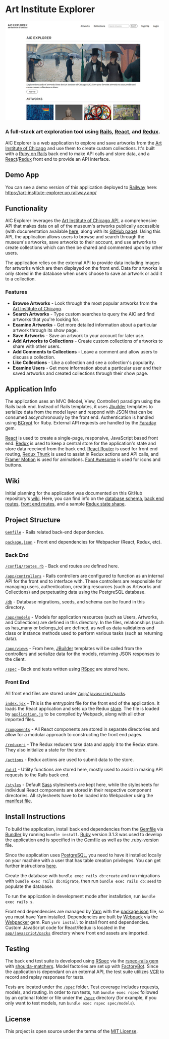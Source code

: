 # Art Institute Explorer
![screenshot](readme_aic_explorer.jpg)

### A full-stack art exploration tool using [Rails][rails], [React][react], and [Redux][redux].

AIC Explorer is a web application to explore and save artworks from the [Art Institute of Chicago][aic] and use them to create custom collections. It's built with a [Ruby on Rails][rails] back end to make API calls and store data, and a [React][react]/[Redux][redux] front end to provide an API interface. 

## Demo App
You can see a demo version of this application deployed to [Railway][railway] here: https://art-institute-explorer.up.railway.app/

## Functionality
AIC Explorer leverages the [Art Institute of Chicago API][aic-public-api], a comprehensive API that makes data on all of the museum's artworks publically accessible (with documentation available [here][aic-api-documentation], along with its [GitHub page][aic-api-github]). Using this API, the application allows users to browse and search through the museum's artworks, save artworks to their account, and use artworks to create collections which can then be shared and commented upon by other users.

The application relies on the external API to provide data including images for artworks which are then displayed on the front end. Data for artworks is only stored in the database when users choose to save an artwork or add it to a collection.

### Features
* **Browse Artworks** - Look through the most popular artworks from the [Art Institute of Chicago][aic].
* **Search Artworks** - Type custom searches to query the AIC and find artworks that you're looking for.
* **Examine Artworks** - Get more detailed information about a particular artwork through its show page.
* **Save Artworks** - Save an artwork to your account for later use.
* **Add Artworks to Collections** - Create custom collections of artworks to share with other users.
* **Add Comments to Collections** - Leave a comment and allow users to discuss a collection.
* **Like Collections** - Like a collection and see a collection's popularity.
* **Examine Users** - Get more information about a particular user and their saved artworks and created collections through their show page.

## Application Info
The application uses an MVC (Model, View, Controller) paradigm using the Rails back end. Instead of Rails templates, it uses [Jbuilder][jbuilder] templates to serialize data from the model layer and respond with JSON that can be consumed ascynchronously by the front end. Authentication is handled using [BCrypt][bcrypt] for Ruby. External API requests are handled by the [Faraday][faraday] gem.

[React][react] is used to create a single-page, responsive, JavaScript based front end. [Redux][redux] is used to keep a central store for the application's state and store data received from the back end. [React Router][react-router] is used for front end routing, [Redux Thunk][redux-thunk] is used to assist in Redux actions and API calls, and [Framer Motion][framer-motion] is used for animations. [Font Awesome][font-awesome] is used for icons and buttons.

## Wiki
Initial planning for the application was documented on this GitHub repository's [wiki][wiki]. Here, you can find info on the [database schema][wiki-database-schema], [back end routes][wiki-back-end-routes], [front end routes][wiki-front-end-routes], and a sample [Redux state shape][wiki-redux-state-shape].

## Project Structure
[`Gemfile`](Gemfile) - Rails related back-end dependencies.

[`package.json`](package.json) - Front end dependencies for Webpacker (React, Redux, etc).

### Back End
[`/config/routes.rb`](/config/routes.rb) - Back end routes are defined here.

[`/app/controllers`](/app/controllers) - Rails controllers are configured to function as an internal API for the front end to interface with. These controllers are responsible for managing users, authentication, creating resources (such as Artworks and Collections) and perpetuating data using the PostgreSQL database.

[`/db`](/db) - Database migrations, seeds, and schema can be found in this directory.

[`/app/models`](/app/models) - Models for application resources (such as Users, Artworks, and Collections) are defined in this directory. In the files, relationships (such as has_many or belongs_to) are defined, as well as data validations and class or instance methods used to perform various tasks (such as returning data).

[`/app/views`](/app/views) - From here, [JBuilder][jbuilder] templates will be called from the controllers and serialize data for the models, returning JSON responses to the client.

[`/spec`](/spec) - Back end tests written using [RSpec][rspec] are stored here.

### Front End
All front end files are stored under [`/app/javascript/packs`](/app/javascript/packs).

[`index.jsx`](/app/javascript/packs/index.jsx) - This is the entrypoint file for the front end of the application. It loads the React application and sets up the Redux [store](/app/javascript/packs/store/store.js). The file is loaded by [`application.js`](/app/javascript/packs/application.js) to be compiled by Webpack, along with all other imported files.

[`/components`](/app/javascript/packs/components) - All React components are stored in separate directories and allow for a modular approach to constructing the front end pages.

[`/reducers`](/app/javascript/packs/reducers) - The Redux reducers take data and apply it to the Redux store. They also initialize a state for the store.

[`/actions`](/app/javascript/packs/actions) - Redux actions are used to submit data to the store.

[`/util`](/app/javascript/packs/util) - Utility functions are stored here, mostly used to assist in making API requests to the Rails back end.

[`/styles`](/app/javascript/packs/styles) - Default [Sass][sass] stylesheets are kept here, while the stylesheets for individual React components are stored in their respective component directories. All stylesheets have to be loaded into Webpacker using the [manifest file](/app/javascript/packs/styles/application.scss).

## Install Instructions
To build the application, install back end dependencies from the [Gemfile][gemfile] via [Bundler][bundler] by running `bundle install`. [Ruby][ruby] version 3.1.3 was used to develop the application and is specified in the [Gemfile][gemfile] as well as the [.ruby-version][ruby-version-file] file.

Since the application uses [PostgreSQL][postgresql], you need to have it installed locally on your machine with a user that has table creation privileges. You can get further instructions [here][postgres-local-setup].

Create the database with `bundle exec rails db:create` and run migrations with `bundle exec rails db:migrate`, then run `bundle exec rails db:seed` to populate the database.

To run the application in development mode after installation, run `bundle exec rails s`.

Front end dependencies are managed by [Yarn][yarn] with the [package.json][package.json] file, so you must have Yarn installed. Dependencies are built by [Webpack][webpack] via the [Webpacker][webpacker] gem. Run `yarn install` to install front end dependencies. Custom JavaScript code for React/Redux is located in the [`app/javascript/packs`][js-directory] directory where front end assets are imported.

## Testing
The back end test suite is developed using [RSpec][rspec] via the [rspec-rails gem][rspec-rails] with [shoulda-matchers][shoulda-matchers]. Model factories are set up with [FactoryBot][factory-bot]. Since the application is dependant on an external API, the test suite utilizes [VCR][vcr] to record and replay responses for tests.

Tests are located under the [`/spec`][spec-directory] folder. Test coverage includes requests, models, and routing. In order to run tests, run `bundle exec rspec` followed by an optional folder or file under the [`/spec`][spec-directory] directory (for example, if you only want to test models, run `bundle exec rspec spec/models`).

## License
This project is open source under the terms of the [MIT License][mit].

[aic]: https://www.artic.edu/
[aic-public-api]: https://www.artic.edu/open-access/public-api
[aic-api-documentation]: https://api.artic.edu/docs/
[aic-api-github]: https://github.com/art-institute-of-chicago/data-aggregator
[rails]: http://rubyonrails.org/
[react]: https://reactjs.org/
[redux]: https://redux.js.org/
[railway]: https://railway.app/
[bundler]: http://bundler.io/
[jbuilder]: https://github.com/rails/jbuilder
[bcrypt]: https://github.com/bcrypt-ruby/bcrypt-ruby
[faraday]: https://lostisland.github.io/faraday/
[react-router]: https://reactrouter.com/
[redux-thunk]: https://github.com/reduxjs/redux-thunk
[framer-motion]: https://www.framer.com/motion/
[font-awesome]: https://fontawesome.com/
[rspec]: https://rspec.info/
[sass]: https://sass-lang.com/
[wiki]: https://github.com/MitulMistry/art-institute-explorer/wiki
[wiki-database-schema]: https://github.com/MitulMistry/art-institute-explorer/wiki/Database-Schema
[wiki-back-end-routes]: https://github.com/MitulMistry/art-institute-explorer/wiki/Back-End-Routes
[wiki-front-end-routes]: https://github.com/MitulMistry/art-institute-explorer/wiki/Front-End-Routes
[wiki-redux-state-shape]: https://github.com/MitulMistry/art-institute-explorer/wiki/Redux-State-Shape
[gemfile]: https://github.com/MitulMistry/art-institute-explorer/blob/master/Gemfile
[ruby]: https://www.ruby-lang.org/
[ruby-version-file]: https://github.com/MitulMistry/art-institute-explorer/blob/master/.ruby-version
[postgresql]: https://www.postgresql.org/
[postgres-local-setup]: https://devcenter.heroku.com/articles/heroku-postgresql#local-setup
[webpack]: https://webpack.js.org/
[webpacker]: https://github.com/rails/webpacker
[yarn]: https://yarnpkg.com/en/
[package.json]: https://github.com/MitulMistry/art-institute-explorer/blob/master/package.json
[js-directory]: https://github.com/MitulMistry/art-institute-explorer/blob/master/app/javascript/packs
[rspec-rails]: https://github.com/rspec/rspec-rails
[shoulda-matchers]: https://github.com/thoughtbot/shoulda-matchers
[factory-bot]: https://github.com/thoughtbot/factory_bot_rails
[vcr]: https://github.com/vcr/vcr
[spec-directory]: /spec
[mit]: http://opensource.org/licenses/MIT